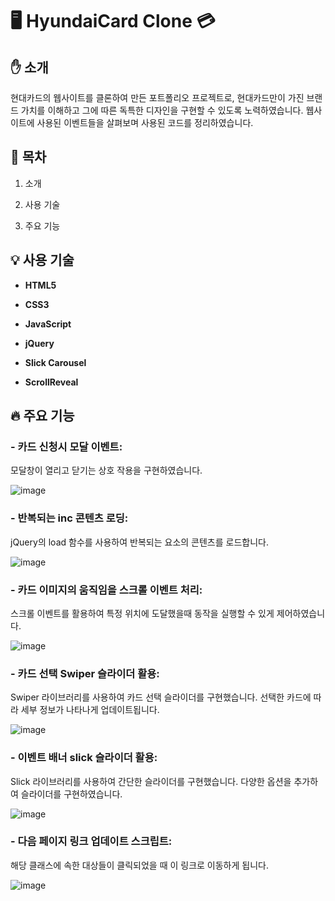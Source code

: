 ﻿# :desktop_computer: HyundaiCard Clone :credit_card:

## :hand: 소개

 현대카드의 웹사이트를 클론하여 만든 포트폴리오 프로젝트로, 현대카드만이 가진 브랜드 가치를 이해하고 그에 따른 독특한 디자인을 구현할 수 있도록 노력하였습니다. 웹사이트에 사용된 이벤트들을 살펴보며 사용된 코드를 정리하였습니다. 

## :loudspeaker: 목차

 
1. 소개

2. 사용 기술

3. 주요 기능


## :bulb: 사용 기술


- **HTML5** 

- **CSS3**

- **JavaScript**

- **jQuery**

- **Slick Carousel**

- **ScrollReveal**


## :fire: 주요 기능

  
### - 카드 신청시 모달 이벤트:

 모달창이 열리고 닫기는 상호 작용을 구현하였습니다.

![image](https://github.com/jkw507600/hyundaiCard/assets/145305173/87e0fa6d-8644-40de-b6fa-b9d4f00a214e)


### - 반복되는 inc 콘텐츠 로딩:

jQuery의 load 함수를 사용하여 반복되는 요소의 콘텐츠를 로드합니다.

![image](https://github.com/jkw507600/hyundaiCard/assets/145305173/f9e7cc22-0850-430f-8c1a-a5247c30fb17)


### - 카드 이미지의 움직임을 스크롤 이벤트 처리:

스크롤 이벤트를 활용하여 특정 위치에 도달했을때 동작을 실행할 수 있게 제어하였습니다.

![image](https://github.com/jkw507600/hyundaiCard/assets/145305173/db5488de-a824-4cd3-b420-ae1a8dcf1e1a)


### - 카드 선택 Swiper 슬라이더 활용:

Swiper 라이브러리를 사용하여 카드 선택 슬라이더를 구현했습니다. 선택한 카드에 따라 세부 정보가 나타나게 업데이트됩니다.

![image](https://github.com/jkw507600/hyundaiCard/assets/145305173/f589bd5f-a14d-4fe0-b2e1-1aea5efe99fd)

### - 이벤트 배너 slick 슬라이더 활용:

Slick 라이브러리를 사용하여 간단한 슬라이더를 구현했습니다. 다양한 옵션을 추가하여 슬라이더를 구현하였습니다.

![image](https://github.com/jkw507600/hyundaiCard/assets/145305173/c9344b7f-28e7-4828-91c2-8f94c8df4505)


### - 다음 페이지 링크 업데이트 스크립트:

해당 클래스에 속한 대상들이 클릭되었을 때 이 링크로 이동하게 됩니다.

![image](https://github.com/jkw507600/hyundaiCard/assets/145305173/aad70b76-f2ba-48b5-8b17-6cd62c3284f6)
  
